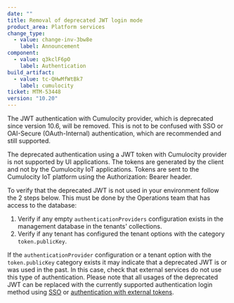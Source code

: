 ```yaml
---
date: ""
title: Removal of deprecated JWT login mode
product_area: Platform services
change_type:
  - value: change-inv-3bw8e
    label: Announcement
component:
  - value: q3kclF6pO
    label: Authentication
build_artifact:
  - value: tc-QHwMfWtBk7
    label: cumulocity
ticket: MTM-53448
version: "10.20"
---
```

The JWT authentication with Cumulocity provider, which is deprecated since version 10.6, will be removed.
This is not to be confused with SSO or OAI-Secure (OAuth-Internal) authentication, which are recommended and still supported.

The deprecated authentication using a JWT token with Cumulocity provider is not supported by UI applications. The tokens are generated by the client and not by the Cumulocity IoT applications.
Tokens are sent to the Cumulocity IoT platform using the Authorization: Bearer header.

To verify that the deprecated JWT is not used in your environment follow the 2 steps below. This must be done by the Operations team that has access to the database:

1. Verify if any empty `authenticationProviders` configuration exists in the management database in the tenants' collections.
2. Verify if any tenant has configured the tenant options with the category `token.publicKey`.

If the `authenticationProvider` configuration or a tenant option with the `token.publicKey` category exists it may indicate that a deprecated JWT is or was used in the past.
In this case, check that external services do not use this type of authentication.
Please note that all usages of the deprecated JWT can be replaced with the currently supported authentication login method
using [SSO](/authentication/sso/) or [authentication with external tokens](/authentication/basic-settings/#token-generation-with-oai-secure).